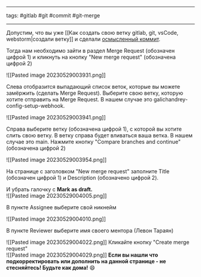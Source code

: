 ____

tags: #gitlab #git #commit #git-merge 

_____

Допустим, что вы уже [[Как создать свою ветку gitlab, git, vsCode, webstorm|создали ветку]] и сделали [осмысленный коммит](https://gitlab.com/levotarayan98/phobos/-/wikis/GIT:-%D0%BA%D0%B0%D0%BA-%D1%81%D0%BE%D0%B7%D0%B4%D0%B0%D1%82%D1%8C-%D0%B2%D0%B5%D1%82%D0%BA%D1%83-%D0%B8-%D0%BA%D0%B0%D0%BA-%D0%BF%D1%80%D0%B0%D0%B2%D0%B8%D0%BB%D1%8C%D0%BD%D0%BE-%D0%BF%D0%B8%D1%81%D0%B0%D1%82%D1%8C-%D0%BA%D0%BE%D0%BC%D0%BC%D0%B8%D1%82%D1%8B-(%D1%81-%D0%BF%D1%80%D0%B8%D0%BC%D0%B5%D1%80%D0%B0%D0%BC%D0%B8)#%D0%BA%D0%B0%D0%BA-%D0%B3%D0%B5%D0%BD%D0%B5%D1%80%D0%B8%D1%80%D0%BE%D0%B2%D0%B0%D1%82%D1%8C-%D0%BE%D1%81%D0%BC%D1%8B%D1%81%D0%BB%D0%B5%D0%BD%D0%BD%D1%8B%D0%B5-%D0%BA%D0%BE%D0%BC%D0%BC%D0%B8%D1%82%D1%8B).

Тогда нам необходимо зайти в раздел Merge Request (обозначен цифрой 1) и кликнуть на кнопку "New merge request" (обозначена цифрой 2)

![[Pasted image 20230529003931.png]]

Слева отобразится выпадающий список веток, которые вы можете замёржить (сделать Merge Request). Выберите свою ветку, которую хотите отправить на Merge Request. В нашем случае это galichandrey-config-setup-webhook. 

![[Pasted image 20230529003941.png]]

Справа выберите ветку (обозначена цифрой 1), с которой вы хотите слить свою ветку. В ветку справа будет вливаться ваша ветка. В нашем случае это main. Нажмите кнопку "Compare branches and continue" (обозначена цифрой 2) 

![[Pasted image 20230529003954.png]]

На странице с заголовком "New merge request" заполните Title (обозначен цифрой 1) и Description (обозначено цифрой 2).

И убрать галочку с **Mark as draft.**  
![[Pasted image 20230529004005.png]]

В пункте Assignee выберите свой никнейм  

![[Pasted image 20230529004010.png]]

В пункте Reviewer выберите имя своего ментора (Левон Тараян)  

![[Pasted image 20230529004022.png]]
Кликайте кнопку "Create merge request"  
![[Pasted image 20230529004029.png]]
**Если вы нашли что подкорректировать или дополнить на данной странице - не стесняйтесь! Будьте как дома!** 😄
